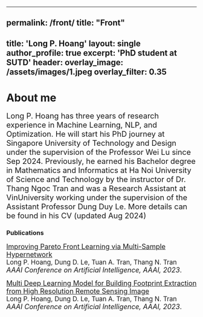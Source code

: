 

---
permalink: /front/
title: "Front"
---

title: 'Long P. Hoang'
layout: single
author_profile: true
excerpt: 'PhD student at SUTD'
header:
  overlay_image: /assets/images/1.jpeg
  overlay_filter: 0.35
---

# About me

<span style="font-size:20px;">Long P. Hoang has three years of research experience in Machine Learning, NLP, and Optimization. He will start his PhD journey at Singapore University of Technology and Design under the supervision of the Professor <a href="https://www.sutd.edu.sg/profile/lu-wei" style="text-decoration:none">Wei Lu</a> since Sep 2024. Previously, he earned his  Bachelor degree in Mathematics and Informatics at Ha Noi University of Science and Technology by the instructor of Dr. <a href="https://scholar.google.com/citations?user=65LF4RQAAAAJ&hl=vi" style="text-decoration:none">Thang Ngoc Tran</a> and was a Research Assistant at VinUniversity working under the supervision of the Assistant Professor <a href="https://andrew-dungle.github.io/" style="text-decoration:none">Dung Duy Le</a>. More details can be found in his <a href="/assets/images/CV_HoangPhiLong.pdf" style="text-decoration:none">CV</a> (updated Aug 2024)</span>


### Publications


<span style="font-size:18px;">[Improving Pareto Front Learning via Multi-Sample Hypernetwork](https://arxiv.org/abs/2212.01130)</span><br>
<span style="font-size:17px;"> Long P. Hoang, Dung D. Le, Tuan A. Tran, Thang N. Tran </span><br>
<span style="font-size:18px;"> _AAAI Conference on Artificial Intelligence, AAAI, 2023_.</span><br>
<!-- --- -->

<span style="font-size:18px;">[Multi Deep Learning Model for Building Footprint Extraction from High Resolution Remote Sensing Image](https://link.springer.com/chapter/10.1007/978-981-19-3394-3_29)</span><br>
<span style="font-size:17px;"> Long P. Hoang, Dung D. Le, Tuan A. Tran, Thang N. Tran </span><br>
<span style="font-size:18px;"> _AAAI Conference on Artificial Intelligence, AAAI, 2023_.</span><br>
<!-- --- -->